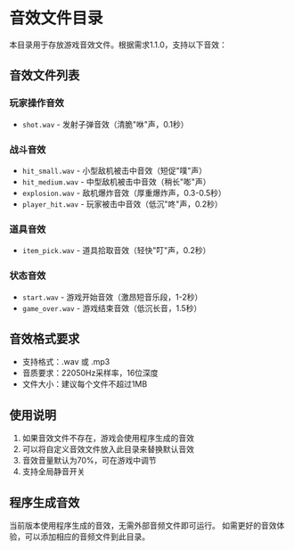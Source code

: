 # 音效文件目录

本目录用于存放游戏音效文件。根据需求1.1.0，支持以下音效：

## 音效文件列表

### 玩家操作音效
- `shot.wav` - 发射子弹音效（清脆"咻"声，0.1秒）

### 战斗音效
- `hit_small.wav` - 小型敌机被击中音效（短促"噗"声）
- `hit_medium.wav` - 中型敌机被击中音效（稍长"嘭"声）
- `explosion.wav` - 敌机爆炸音效（厚重爆炸声，0.3-0.5秒）
- `player_hit.wav` - 玩家被击中音效（低沉"咚"声，0.2秒）

### 道具音效
- `item_pick.wav` - 道具拾取音效（轻快"叮"声，0.2秒）

### 状态音效
- `start.wav` - 游戏开始音效（激昂短音乐段，1-2秒）
- `game_over.wav` - 游戏结束音效（低沉长音，1.5秒）

## 音效格式要求

- 支持格式：.wav 或 .mp3
- 音质要求：22050Hz采样率，16位深度
- 文件大小：建议每个文件不超过1MB

## 使用说明

1. 如果音效文件不存在，游戏会使用程序生成的音效
2. 可以将自定义音效文件放入此目录来替换默认音效
3. 音效音量默认为70%，可在游戏中调节
4. 支持全局静音开关

## 程序生成音效

当前版本使用程序生成的音效，无需外部音频文件即可运行。
如需更好的音效体验，可以添加相应的音频文件到此目录。
